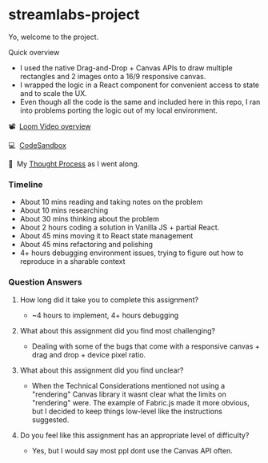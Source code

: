 # streamlabs-project

Yo, welcome to the project.

Quick overview

- I used the native Drag-and-Drop + Canvas APIs to draw multiple rectangles and 2 images onto a 16/9 responsive canvas.
- I wrapped the logic in a React component for convenient access to state and to scale the UX.
- Even though all the code is the same and included here in this repo, I ran into problems porting the logic out of my local environment.



📽&nbsp;&nbsp;[Loom Video overview](https://www.loom.com/share/3aa99629e00149398ef619f4bca00341)

💻&nbsp;&nbsp;[CodeSandbox](https://codesandbox.io/s/github/likethemammal/streamlabs-project/tree/main/?file=/src/index.tsx)

🤔&nbsp;&nbsp;My [Thought Process](ThoughtProcess.md) as I went along.

### Timeline

- About 10 mins reading and taking notes on the problem
- About 10 mins researching
- About 30 mins thinking about the problem
- About 2 hours coding a solution in Vanilla JS + partial React.
- About 45 mins moving it to React state management
- About 45 mins refactoring and polishing
- 4+ hours debugging environment issues, trying to figure out how to reproduce in a sharable context

### Question Answers

1. How long did it take you to complete this assignment?
    - ~4 hours to implement, 4+ hours debugging

2. What about this assignment did you find most challenging?
    - Dealing with some of the bugs that come with a responsive canvas + drag and drop + device pixel ratio.

3. What about this assignment did you find unclear?
    - When the Technical Considerations mentioned not using a "rendering" Canvas library it wasnt clear what the limits on "rendering" were. The example of Fabric.js made it more obvious, but I decided to keep things low-level like the instructions suggested.

4. Do you feel like this assignment has an appropriate level of difficulty?
    - Yes, but I would say most ppl dont use the Canvas API often.
